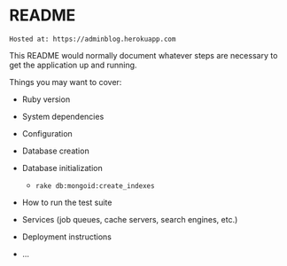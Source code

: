 # README
    Hosted at: https://adminblog.herokuapp.com
This README would normally document whatever steps are necessary to get the
application up and running.

Things you may want to cover:

* Ruby version

* System dependencies

* Configuration

* Database creation

* Database initialization
    - `rake db:mongoid:create_indexes`

* How to run the test suite

* Services (job queues, cache servers, search engines, etc.)

* Deployment instructions

* ...
